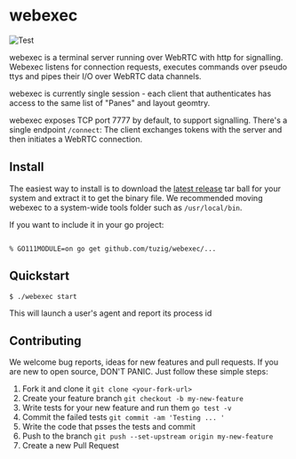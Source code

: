 # webexec

![Test](https://github.com/tuzig/webexec/workflows/Test/badge.svg)

webexec is a terminal server running over WebRTC with http for signalling.
Webexec listens for connection requests, executes commands over pseudo ttys
and pipes their I/O over WebRTC data channels.

webexec is currently single session - each client that authenticates has
access to the same list of "Panes" and layout geomtry. 

webexec exposes TCP port 7777 by default, to support signalling.
There's a single endpoint `/connect`: The client exchanges tokens with the
server and then initiates a WebRTC connection.

## Install

The easiest way to install is to download the 
[latest release](https://github.com/tuzig/webexec/releases) tar ball for your
system and extract it to get the binary file. 
We recommended moving webexec to a system-wide tools folder such as 
`/usr/local/bin`.

If you want to include it in your go project:

``` console

% GO111MODULE=on go get github.com/tuzig/webexec/...

```

## Quickstart


```console
$ ./webexec start
```

This will launch a user's agent and report its process id 

## Contributing

We welcome bug reports, ideas for new features and pull requests.
If you are new to open source, DON'T PANIC. Just follow these simple
steps:

1. Fork it and clone it `git clone <your-fork-url>`
2. Create your feature branch `git checkout -b my-new-feature`
3. Write tests for your new feature and run them `go test -v`
4. Commit the failed tests `git commit -am 'Testing ... '`
4. Write the code that psses the tests and commit 
4. Push to the branch `git push --set-upstream origin my-new-feature`
5. Create a new Pull Request
